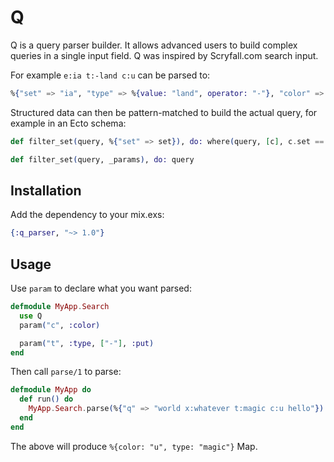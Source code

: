# Q

Q is a query parser builder. It allows advanced users to build complex queries in a single input field. Q was inspired by Scryfall.com search input.

For example `e:ia t:-land c:u` can be parsed to:

```elixir
%{"set" => "ia", "type" => %{value: "land", operator: "-"}, "color" => "u"}
```

Structured data can then be pattern-matched to build the actual query, for example in an Ecto schema:

```elixir
def filter_set(query, %{"set" => set}), do: where(query, [c], c.set == ^set)

def filter_set(query, _params), do: query
```

## Installation


Add the dependency to your mix.exs:

```elixir
{:q_parser, "~> 1.0"}
```


## Usage

Use `param` to declare what you want parsed:

```elixir
defmodule MyApp.Search
  use Q
  param("c", :color)

  param("t", :type, ["-"], :put)
end
```

Then call `parse/1` to parse:

```elixir
defmodule MyApp do
  def run() do
    MyApp.Search.parse(%{"q" => "world x:whatever t:magic c:u hello"})
  end
end
```

The above will produce `%{color: "u", type: "magic"}` Map.
